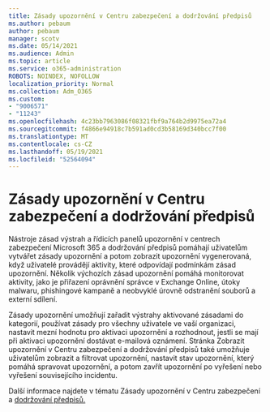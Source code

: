 ```yaml
---
title: Zásady upozornění v Centru zabezpečení a dodržování předpisů
ms.author: pebaum
author: pebaum
manager: scotv
ms.date: 05/14/2021
ms.audience: Admin
ms.topic: article
ms.service: o365-administration
ROBOTS: NOINDEX, NOFOLLOW
localization_priority: Normal
ms.collection: Adm_O365
ms.custom:
- "9006571"
- "11243"
ms.openlocfilehash: 4c23bb7963086f08321fbf9a764b2d9975ea72a4
ms.sourcegitcommit: f4866e94918c7b591ad0cd3b58169d340bcc7f00
ms.translationtype: MT
ms.contentlocale: cs-CZ
ms.lasthandoff: 05/19/2021
ms.locfileid: "52564094"
---
```

# <a name="alert-policies-in-the-security-and-compliance-center"></a>Zásady upozornění v Centru zabezpečení a dodržování předpisů

Nástroje zásad výstrah a řídicích panelů upozornění v centrech zabezpečení Microsoft 365 a dodržování předpisů pomáhají uživatelům vytvářet zásady upozornění a potom zobrazit upozornění vygenerovaná, když uživatelé provádějí aktivity, které odpovídají podmínkám zásad upozornění. Několik výchozích zásad upozornění pomáhá monitorovat aktivity, jako je přiřazení oprávnění správce v Exchange Online, útoky malwaru, phishingové kampaně a neobvyklé úrovně odstranění souborů a externí sdílení.

Zásady upozornění umožňují zařadit výstrahy aktivované zásadami do kategorií, používat zásady pro všechny uživatele ve vaší organizaci, nastavit mezní hodnotu pro aktivaci upozornění a rozhodnout, jestli se mají při aktivaci upozornění dostávat e-mailová oznámení. Stránka Zobrazit upozornění v Centru zabezpečení a dodržování předpisů také umožňuje uživatelům zobrazit a filtrovat upozornění, nastavit stav upozornění, který pomáhá spravovat upozornění, a potom zavřít upozornění po vyřešení nebo vyřešení souvisejícího incidentu.

Další informace najdete v tématu Zásady upozornění v Centru zabezpečení a [dodržování předpisů.](/microsoft-365/compliance/alert-policies)